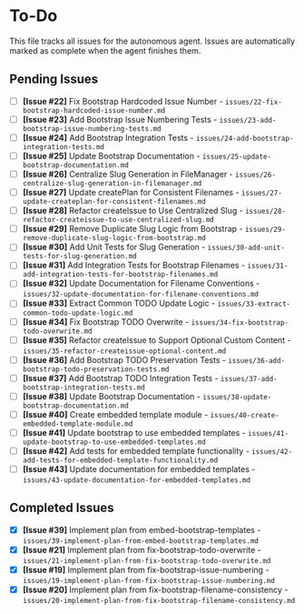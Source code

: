 # To-Do

This file tracks all issues for the autonomous agent. Issues are automatically marked as complete when the agent finishes them.

## Pending Issues
- [ ] **[Issue #22]** Fix Bootstrap Hardcoded Issue Number - `issues/22-fix-bootstrap-hardcoded-issue-number.md`
- [ ] **[Issue #23]** Add Bootstrap Issue Numbering Tests - `issues/23-add-bootstrap-issue-numbering-tests.md`
- [ ] **[Issue #24]** Add Bootstrap Integration Tests - `issues/24-add-bootstrap-integration-tests.md`
- [ ] **[Issue #25]** Update Bootstrap Documentation - `issues/25-update-bootstrap-documentation.md`
- [ ] **[Issue #26]** Centralize Slug Generation in FileManager - `issues/26-centralize-slug-generation-in-filemanager.md`
- [ ] **[Issue #27]** Update createPlan for Consistent Filenames - `issues/27-update-createplan-for-consistent-filenames.md`
- [ ] **[Issue #28]** Refactor createIssue to Use Centralized Slug - `issues/28-refactor-createissue-to-use-centralized-slug.md`
- [ ] **[Issue #29]** Remove Duplicate Slug Logic from Bootstrap - `issues/29-remove-duplicate-slug-logic-from-bootstrap.md`
- [ ] **[Issue #30]** Add Unit Tests for Slug Generation - `issues/30-add-unit-tests-for-slug-generation.md`
- [ ] **[Issue #31]** Add Integration Tests for Bootstrap Filenames - `issues/31-add-integration-tests-for-bootstrap-filenames.md`
- [ ] **[Issue #32]** Update Documentation for Filename Conventions - `issues/32-update-documentation-for-filename-conventions.md`
- [ ] **[Issue #33]** Extract Common TODO Update Logic - `issues/33-extract-common-todo-update-logic.md`
- [ ] **[Issue #34]** Fix Bootstrap TODO Overwrite - `issues/34-fix-bootstrap-todo-overwrite.md`
- [ ] **[Issue #35]** Refactor createIssue to Support Optional Custom Content - `issues/35-refactor-createissue-optional-content.md`
- [ ] **[Issue #36]** Add Bootstrap TODO Preservation Tests - `issues/36-add-bootstrap-todo-preservation-tests.md`
- [ ] **[Issue #37]** Add Bootstrap TODO Integration Tests - `issues/37-add-bootstrap-integration-tests.md`
- [ ] **[Issue #38]** Update Bootstrap Documentation - `issues/38-update-bootstrap-documentation.md`
- [ ] **[Issue #40]** Create embedded template module - `issues/40-create-embedded-template-module.md`
- [ ] **[Issue #41]** Update bootstrap to use embedded templates - `issues/41-update-bootstrap-to-use-embedded-templates.md`
- [ ] **[Issue #42]** Add tests for embedded template functionality - `issues/42-add-tests-for-embedded-template-functionality.md`
- [ ] **[Issue #43]** Update documentation for embedded templates - `issues/43-update-documentation-for-embedded-templates.md`

## Completed Issues
- [x] **[Issue #39]** Implement plan from embed-bootstrap-templates - `issues/39-implement-plan-from-embed-bootstrap-templates.md`
- [x] **[Issue #21]** Implement plan from fix-bootstrap-todo-overwrite - `issues/21-implement-plan-from-fix-bootstrap-todo-overwrite.md`
- [x] **[Issue #19]** Implement plan from fix-bootstrap-issue-numbering - `issues/19-implement-plan-from-fix-bootstrap-issue-numbering.md`
- [x] **[Issue #20]** Implement plan from fix-bootstrap-filename-consistency - `issues/20-implement-plan-from-fix-bootstrap-filename-consistency.md`